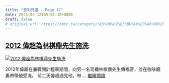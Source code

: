 ```yaml
---
title: "雲彩見證 - Page 17"
date: 2025-04-12T05:01:18+0800
draft: false
# original_url: https://cmtc.tw/category/%E9%9B%B2%E5%BD%A9%E8%A6%8B%E8%AD%89/page/17
---
```


## [2012 偉超為林棋鼎先生施洗](/2012-%e5%81%89%e8%b6%85%e7%82%ba%e6%9e%97%e6%a3%8b%e9%bc%8e%e5%85%88%e7%94%9f%e6%96%bd%e6%b4%97)

[![2012 偉超為林棋鼎先生施洗](/images/2012b.jpg "2012 偉超為林棋鼎先生施洗")](/2012-%e5%81%89%e8%b6%85%e7%82%ba%e6%9e%97%e6%a3%8b%e9%bc%8e%e5%85%88%e7%94%9f%e6%96%bd%e6%b4%97)

2012年偉超在兼職開計程車期間，向另一名司機林棋鼎先生傳福音，並在咖啡廳裏帶領他受洗。 前二天偉超遇見他，林 … [繼續閱讀](/2012-%e5%81%89%e8%b6%85%e7%82%ba%e6%9e%97%e6%a3%8b%e9%bc%8e%e5%85%88%e7%94%9f%e6%96%bd%e6%b4%97 "2012 偉超為林棋鼎先生施洗")